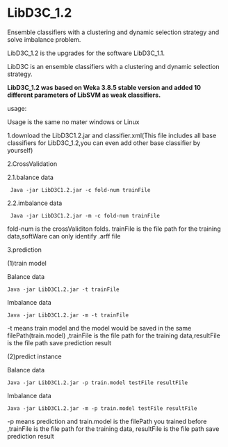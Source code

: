 # LibD3C_1.2
Ensemble classifiers with a clustering and dynamic selection strategy and solve imbalance problem.  

LibD3C_1.2 is the upgrades for the software LibD3C_1.1.  

LibD3C is an ensemble classifiers with a clustering and dynamic selection strategy.  

**LibD3C_1.2 was based on Weka 3.8.5 stable version and added 10 different parameters of LibSVM as weak classifiers.**  

usage:
 
 Usage is the same no mater windows or Linux
 
1.download the LibD3C1.2.jar and classifier.xml(This file includes all base classifiers for LibD3C_1.2,you can even add other base classifier by yourself)

2.CrossValidation

 2.1.balance data
   
     Java -jar LibD3C1.2.jar -c fold-num trainFile
    
 2.2.imbalance data    
   
     Java -jar LibD3C1.2.jar -m -c fold-num trainFile
    
fold-num is the crossValiditon folds.
trainFile is the file path for the training data,softWare can only identify .arff file

3.prediction

(1)train model

Balance data

    Java -jar LibD3C1.2.jar -t trainFile

Imbalance data

    Java -jar LibD3C1.2.jar -m -t trainFile

     
-t means train model and the model would be saved in the same filePath(train.model) 
,trainFile is the file path for the training data,resultFile is the file path save prediction result

(2)predict instance

Balance data

    Java -jar LibD3C1.2.jar -p train.model testFile resultFile

Imbalance data

    Java -jar LibD3C1.2.jar -m -p train.model testFile resultFile

   -p means prediction and train.model is the filePath you trained before
,trainFile is the file path for the training data, resultFile is the file path save prediction result

  
